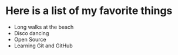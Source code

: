 # Here is a list of my favorite things

- Long walks at the beach
- Disco dancing
- Open Source
- Learning Git and GitHub